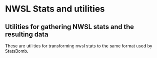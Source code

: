 # NWSL Stats and utilities

## Utilities for gathering NWSL stats and the resulting data

These are utilities for transforming nwsl stats to the same format used by StatsBomb.

